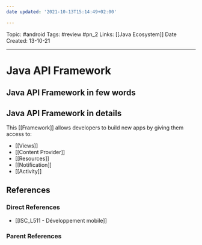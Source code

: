 ```yaml
---
date updated: '2021-10-13T15:14:49+02:00'

---
```


Topic: #android
Tags: #review #pn_2
Links: [[Java Ecosystem]]
Date Created: 13-10-21

---

# Java API Framework

## Java API Framework in few words

## Java API Framework in details

This [[Framework]] allows developers to build new apps by giving them access to:

- [[Views]]
- [[Content Provider]]
- [[Resources]]
- [[Notification]]
- [[Activity]]

## References

### Direct References

- [[ISC_L511 - Développement mobile]]

### Parent References
